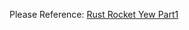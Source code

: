 

Please Reference: [Rust Rocket Yew Part1](https://theadventuresofaliceandbob.com/posts/rust_rocket_yew_part1.md)
